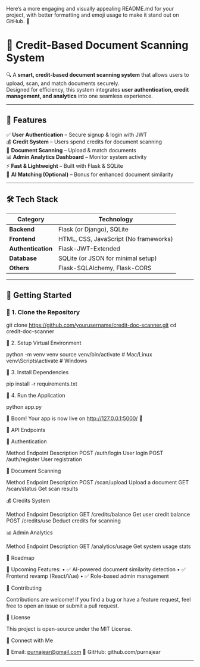 Here’s a more engaging and visually appealing README.md for your project, with better formatting and emoji usage to make it stand out on GitHub. 🚀

# 📄 Credit-Based Document Scanning System

🔍 A **smart, credit-based document scanning system** that allows users to upload, scan, and match documents securely.  
Designed for efficiency, this system integrates **user authentication, credit management, and analytics** into one seamless experience.

---

## 🎯 Features  

✅ **User Authentication** – Secure signup & login with JWT  
💰 **Credit System** – Users spend credits for document scanning  
📄 **Document Scanning** – Upload & match documents  
📊 **Admin Analytics Dashboard** – Monitor system activity  
⚡ **Fast & Lightweight** – Built with Flask & SQLite  
🤖 **AI Matching (Optional)** – Bonus for enhanced document similarity  

---

## 🛠 Tech Stack  

| **Category**      | **Technology**           |
|------------------|------------------------|
| **Backend**      | Flask (or Django), SQLite |
| **Frontend**     | HTML, CSS, JavaScript (No frameworks) |
| **Authentication** | Flask-JWT-Extended |
| **Database**     | SQLite (or JSON for minimal setup) |
| **Others**       | Flask-SQLAlchemy, Flask-CORS |

---

## 🚀 Getting Started  

### 🔹 1. Clone the Repository  

git clone https://github.com/yourusername/credit-doc-scanner.git
cd credit-doc-scanner

🔹 2. Setup Virtual Environment

python -m venv venv
source venv/bin/activate  # Mac/Linux
venv\Scripts\activate  # Windows

🔹 3. Install Dependencies

pip install -r requirements.txt

🔹 4. Run the Application

python app.py

🎉 Boom! Your app is now live on http://127.0.0.1:5000/ 🚀

🔌 API Endpoints

🔐 Authentication

Method	Endpoint	Description
POST	/auth/login	User login
POST	/auth/register	User registration

📄 Document Scanning

Method	Endpoint	Description
POST	/scan/upload	Upload a document
GET	/scan/status	Get scan results

💰 Credits System

Method	Endpoint	Description
GET	/credits/balance	Get user credit balance
POST	/credits/use	Deduct credits for scanning

📊 Admin Analytics

Method	Endpoint	Description
GET	/analytics/usage	Get system usage stats

🎯 Roadmap

🚀 Upcoming Features:
	•	✅ AI-powered document similarity detection
	•	✅ Frontend revamp (React/Vue)
	•	✅ Role-based admin management

🤝 Contributing

Contributions are welcome! If you find a bug or have a feature request, feel free to open an issue or submit a pull request.

📝 License

This project is open-source under the MIT License.

🔗 Connect with Me

📧 Email: purnajear@gmail.com
🚀 GitHub: github.com/purnajear


---

